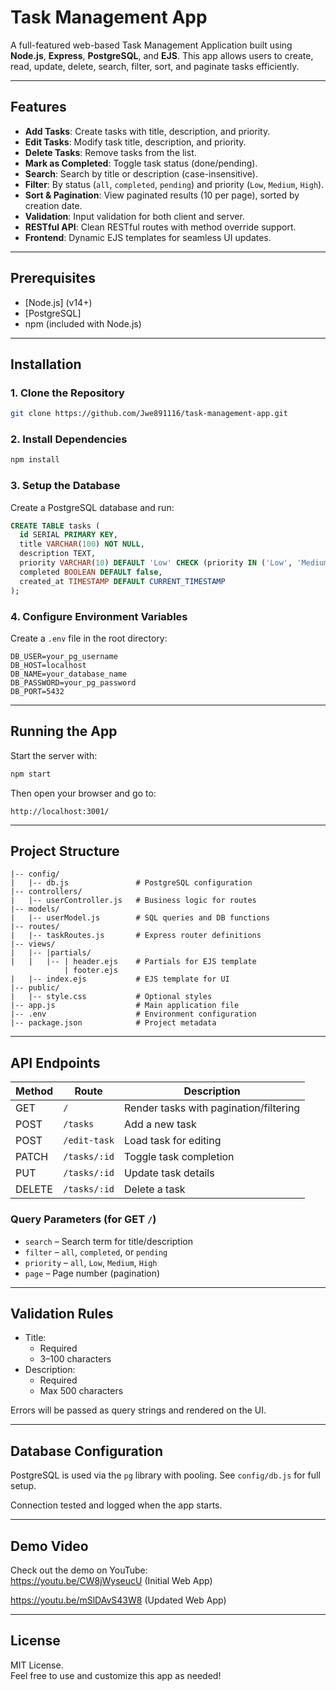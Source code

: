 # Task Management App

A full-featured web-based Task Management Application built using **Node.js**, **Express**, **PostgreSQL**, and **EJS**. This app allows users to create, read, update, delete, search, filter, sort, and paginate tasks efficiently.

---

## Features

- **Add Tasks**: Create tasks with title, description, and priority.
- **Edit Tasks**: Modify task title, description, and priority.
- **Delete Tasks**: Remove tasks from the list.
- **Mark as Completed**: Toggle task status (done/pending).
- **Search**: Search by title or description (case-insensitive).
- **Filter**: By status (`all`, `completed`, `pending`) and priority (`Low`, `Medium`, `High`).
- **Sort & Pagination**: View paginated results (10 per page), sorted by creation date.
- **Validation**: Input validation for both client and server.
- **RESTful API**: Clean RESTful routes with method override support.
- **Frontend**: Dynamic EJS templates for seamless UI updates.

---

## Prerequisites

- [Node.js] (v14+)
- [PostgreSQL]
- npm (included with Node.js)

---

## Installation

### 1. Clone the Repository

```bash
git clone https://github.com/Jwe891116/task-management-app.git
```

### 2. Install Dependencies

```bash
npm install
```

### 3. Setup the Database

Create a PostgreSQL database and run:

```sql
CREATE TABLE tasks (
  id SERIAL PRIMARY KEY,
  title VARCHAR(100) NOT NULL,
  description TEXT,
  priority VARCHAR(10) DEFAULT 'Low' CHECK (priority IN ('Low', 'Medium', 'High')),
  completed BOOLEAN DEFAULT false,
  created_at TIMESTAMP DEFAULT CURRENT_TIMESTAMP
);
```

### 4. Configure Environment Variables

Create a `.env` file in the root directory:

```env
DB_USER=your_pg_username
DB_HOST=localhost
DB_NAME=your_database_name
DB_PASSWORD=your_pg_password
DB_PORT=5432
```

---

## Running the App

Start the server with:

```bash
npm start
```

Then open your browser and go to:

```
http://localhost:3001/
```

---

## Project Structure

```
|-- config/
|   |-- db.js               # PostgreSQL configuration
|-- controllers/
|   |-- userController.js   # Business logic for routes
|-- models/
|   |-- userModel.js        # SQL queries and DB functions
|-- routes/
|   |-- taskRoutes.js       # Express router definitions
|-- views/
|   |-- |partials/
|   |   |-- | header.ejs    # Partials for EJS template
            | footer.ejs
|   |-- index.ejs           # EJS template for UI
|-- public/
|   |-- style.css           # Optional styles
|-- app.js                  # Main application file
|-- .env                    # Environment configuration
|-- package.json            # Project metadata
```

---

## API Endpoints

| Method | Route             | Description                            |
|--------|-------------------|----------------------------------------|
| GET    | `/`               | Render tasks with pagination/filtering |
| POST   | `/tasks`          | Add a new task                         |
| POST   | `/edit-task`      | Load task for editing                  |
| PATCH  | `/tasks/:id`      | Toggle task completion                 |
| PUT    | `/tasks/:id`      | Update task details                    |
| DELETE | `/tasks/:id`      | Delete a task                          |

### Query Parameters (for GET `/`)

- `search` – Search term for title/description  
- `filter` – `all`, `completed`, or `pending`  
- `priority` – `all`, `Low`, `Medium`, `High`  
- `page` – Page number (pagination)

---

## Validation Rules

- Title:
  - Required
  - 3–100 characters
- Description:
  - Required
  - Max 500 characters

Errors will be passed as query strings and rendered on the UI.

---

## Database Configuration

PostgreSQL is used via the `pg` library with pooling. See `config/db.js` for full setup.

Connection tested and logged when the app starts.

---

## Demo Video

Check out the demo on YouTube:  
https://youtu.be/CW8jWyseucU (Initial Web App)

https://youtu.be/mSlDAvS43W8 (Updated Web App)

---

## License

MIT License.  
Feel free to use and customize this app as needed!
